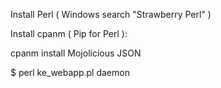 Install Perl ( Windows search "Strawberry Perl" )

Install cpanm ( Pip for Perl ):

cpanm install Mojolicious JSON

$ perl ke_webapp.pl daemon
